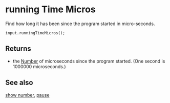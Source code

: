 # running Time Micros

Find how long it has been since the program started in micro-seconds.

```sig
input.runningTimeMicros();
```

## Returns

* the [Number](/types/number) of microseconds since the program started.
(One second is 1000000 microseconds.)

## See also

[show number](/reference/basic/show-number), [pause](/reference/basic/pause)

